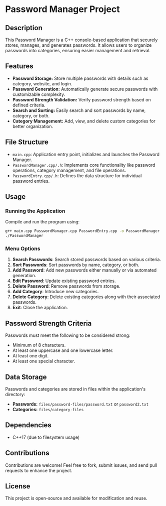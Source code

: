 # Password Manager Project

## Description
This Password Manager is a C++ console-based application that securely stores, manages, and generates passwords. It allows users to organize passwords into categories, ensuring easier management and retrieval.

## Features
- **Password Storage:** Store multiple passwords with details such as category, website, and login.
- **Password Generation:** Automatically generate secure passwords with customizable complexity.
- **Password Strength Validation:** Verify password strength based on defined criteria.
- **Search and Sorting:** Easily search and sort passwords by name, category, or both.
- **Category Management:** Add, view, and delete custom categories for better organization.

## File Structure
- `main.cpp`: Application entry point, initializes and launches the Password Manager.
- `PasswordManager.cpp/.h`: Implements core functionality like password operations, category management, and file operations.
- `PasswordEntry.cpp/.h`: Defines the data structure for individual password entries.

## Usage

### Running the Application
Compile and run the program using:
```bash
g++ main.cpp PasswordManager.cpp PasswordEntry.cpp -o PasswordManager
./PasswordManager
```

### Menu Options
1. **Search Passwords**: Search stored passwords based on various criteria.
2. **Sort Passwords**: Sort passwords by name, category, or both.
3. **Add Password**: Add new passwords either manually or via automated generation.
4. **Edit Password**: Update existing password entries.
5. **Delete Password**: Remove passwords from storage.
6. **Add Category**: Introduce new categories.
7. **Delete Category**: Delete existing categories along with their associated passwords.
0. **Exit**: Close the application.

## Password Strength Criteria
Passwords must meet the following to be considered strong:
- Minimum of 8 characters.
- At least one uppercase and one lowercase letter.
- At least one digit.
- At least one special character.

## Data Storage
Passwords and categories are stored in files within the application's directory:
- **Passwords:** `files/password-files/password.txt` or `password2.txt`
- **Categories:** `files/category-files`

## Dependencies
- C++17 (due to filesystem usage)

## Contributions
Contributions are welcome! Feel free to fork, submit issues, and send pull requests to enhance the project.

## License
This project is open-source and available for modification and reuse.
